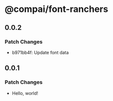 # @compai/font-ranchers

## 0.0.2

### Patch Changes

- b971bb4f: Update font data

## 0.0.1

### Patch Changes

- Hello, world!
